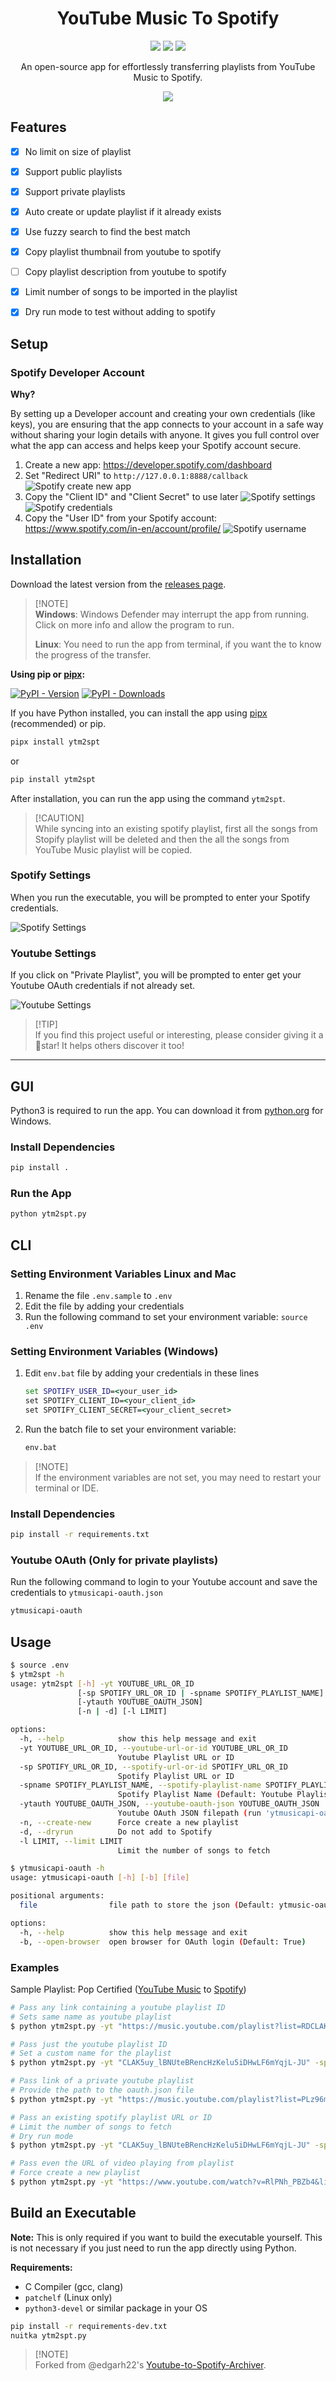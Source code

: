 <h1 align="center">
   YouTube Music To Spotify
</h1>

<p align="center">
   <a href="https://github.com/abhishekmj303/ytm2spt/stargazers"><img src="https://img.shields.io/github/stars/abhishekmj303/ytm2spt?colorA=363a4f&colorB=b7bdf8&style=for-the-badge"></a>
   <a href="https://github.com/abhishekmj303/ytm2spt/releases/latest"><img src="https://img.shields.io/github/v/release/abhishekmj303/ytm2spt?colorA=363a4f&colorB=a6da95&style=for-the-badge"></a>
   <a href="https://github.com/abhishekmj303/ytm2spt/releases"><img src="https://img.shields.io/github/downloads/abhishekmj303/ytm2spt/total?colorA=363a4f&colorB=f5a97f&style=for-the-badge"></a>
</p>

<p align="center">
   An open-source app for effortlessly transferring playlists from YouTube Music to Spotify.
</p>

<p align="center">
   <img src="https://raw.githubusercontent.com/abhishekmj303/ytm2spt/refs/heads/main/media/app_ui.png">
</p>


## Features

- [x] No limit on size of playlist
- [x] Support public playlists
- [x] Support private playlists
- [x] Auto create or update playlist if it already exists
- [x] Use fuzzy search to find the best match
- [x] Copy playlist thumbnail from youtube to spotify
- [ ] Copy playlist description from youtube to spotify
- [x] Limit number of songs to be imported in the playlist
- [x] Dry run mode to test without adding to spotify


## Setup

### Spotify Developer Account

**Why?**

By setting up a Developer account and creating your own credentials (like keys), you are ensuring that the app connects to your account in a safe way without sharing your login details with anyone. It gives you full control over what the app can access and helps keep your Spotify account secure.

1. Create a new app: https://developer.spotify.com/dashboard
2. Set "Redirect URI" to `http://127.0.0.1:8888/callback`
   ![Spotify create new app](https://raw.githubusercontent.com/abhishekmj303/ytm2spt/refs/heads/main/media/spotify_create_app.png)
3. Copy the "Client ID" and "Client Secret" to use later
   ![Spotify settings](https://raw.githubusercontent.com/abhishekmj303/ytm2spt/refs/heads/main/media/spotify_settings.png)
   ![Spotify credentials](https://raw.githubusercontent.com/abhishekmj303/ytm2spt/refs/heads/main/media/spotify_credentials.png)
4. Copy the "User ID" from your Spotify account: https://www.spotify.com/in-en/account/profile/
   ![Spotify username](https://raw.githubusercontent.com/abhishekmj303/ytm2spt/refs/heads/main/media/spotify_username.png)


## Installation

Download the latest version from the [releases page](https://github.com/abhishekmj303/ytm2spt/releases/latest).

> [!NOTE]<br>
> **Windows**: Windows Defender may interrupt the app from running. Click on more info and allow the program to run.
>
> **Linux**: You need to run the app from terminal, if you want the to know the progress of the transfer.

**Using pip or [pipx](https://github.com/pypa/pipx#install-pipx):**

[![PyPI - Version](https://img.shields.io/pypi/v/ytm2spt?colorA=363a4f&colorB=c6a0f6&style=for-the-badge)](https://pypi.org/project/ytm2spt/)
[![PyPI - Downloads](https://img.shields.io/pypi/dm/ytm2spt?colorA=363a4f&colorB=f0c6c6&style=for-the-badge)](https://pypi.org/p/ytm2spt/)

If you have Python installed, you can install the app using [pipx](https://pipx.pypa.io/) (recommended) or pip.

```sh
pipx install ytm2spt
```

or

```sh
pip install ytm2spt
```

After installation, you can run the app using the command `ytm2spt`.

> [!CAUTION]<br>
> While syncing into an existing spotify playlist, first all the songs from Stopify playlist will be deleted and then the all the songs from YouTube Music playlist will be copied.


### Spotify Settings

When you run the executable, you will be prompted to enter your Spotify credentials.

![Spotify Settings](media/spotify_ui.png)

### Youtube Settings

If you click on "Private Playlist", you will be prompted to enter get your Youtube OAuth credentials if not already set.

![Youtube Settings](media/youtube_ui.png)


> [!TIP]<br>
> If you find this project useful or interesting, please consider giving it a 🌟star! It helps others discover it too!

---

## GUI

Python3 is required to run the app. You can download it from [python.org](https://www.python.org/downloads/) for Windows.

### Install Dependencies
```sh
pip install .
```

### Run the App
```sh
python ytm2spt.py
```

## CLI

### Setting Environment Variables Linux and Mac

1. Rename the file `.env.sample` to `.env`
2. Edit the file by adding your credentials
3. Run the following command to set your environment variable: `source .env`


### Setting Environment Variables (Windows)

1. Edit `env.bat` file by adding your credentials in these lines
   ```bat
   set SPOTIFY_USER_ID=<your_user_id>
   set SPOTIFY_CLIENT_ID=<your_client_id>
   set SPOTIFY_CLIENT_SECRET=<your_client_secret>
   ```
2. Run the batch file to set your environment variable: 
   ```bat
   env.bat
   ```

>[!NOTE]<br>
> If the environment variables are not set, you may need to restart your terminal or IDE.

### Install Dependencies
```sh
pip install -r requirements.txt
```

### Youtube OAuth (Only for private playlists)

Run the following command to login to your Youtube account and save the credentials to `ytmusicapi-oauth.json`
```sh
ytmusicapi-oauth
```

## Usage

```sh
$ source .env
$ ytm2spt -h
usage: ytm2spt [-h] -yt YOUTUBE_URL_OR_ID
               [-sp SPOTIFY_URL_OR_ID | -spname SPOTIFY_PLAYLIST_NAME]
               [-ytauth YOUTUBE_OAUTH_JSON]
               [-n | -d] [-l LIMIT]

options:
  -h, --help            show this help message and exit
  -yt YOUTUBE_URL_OR_ID, --youtube-url-or-id YOUTUBE_URL_OR_ID
                        Youtube Playlist URL or ID
  -sp SPOTIFY_URL_OR_ID, --spotify-url-or-id SPOTIFY_URL_OR_ID
                        Spotify Playlist URL or ID
  -spname SPOTIFY_PLAYLIST_NAME, --spotify-playlist-name SPOTIFY_PLAYLIST_NAME
                        Spotify Playlist Name (Default: Youtube Playlist Name)
  -ytauth YOUTUBE_OAUTH_JSON, --youtube-oauth-json YOUTUBE_OAUTH_JSON
                        Youtube OAuth JSON filepath (run 'ytmusicapi-oauth')
  -n, --create-new      Force create a new playlist
  -d, --dryrun          Do not add to Spotify
  -l LIMIT, --limit LIMIT
                        Limit the number of songs to fetch
```

```sh
$ ytmusicapi-oauth -h
usage: ytmusicapi-oauth [-h] [-b] [file]

positional arguments:
  file                file path to store the json (Default: ytmusic-oauth.json)

options:
  -h, --help          show this help message and exit
  -b, --open-browser  open browser for OAuth login (Default: True)
```

### Examples

Sample Playlist: Pop Certified ([YouTube Music](https://music.youtube.com/playlist?list=RDCLAK5uy_lBNUteBRencHzKelu5iDHwLF6mYqjL-JU) to [Spotify](https://open.spotify.com/playlist/6DyIxXHMwuEMbsfPTIr9C8))

```sh
# Pass any link containing a youtube playlist ID
# Sets same name as youtube playlist
$ python ytm2spt.py -yt "https://music.youtube.com/playlist?list=RDCLAK5uy_lBNUteBRencHzKelu5iDHwLF6mYqjL-JU"

# Pass just the youtube playlist ID
# Set a custom name for the playlist
$ python ytm2spt.py -yt "CLAK5uy_lBNUteBRencHzKelu5iDHwLF6mYqjL-JU" -spname "Pop Certified"

# Pass link of a private youtube playlist
# Provide the path to the oauth.json file
$ python ytm2spt.py -yt "https://music.youtube.com/playlist?list=PLz96m0PSfi9p8ABcEcUlSMVmz7sN-IEFu" -ytauth "oauth.json"

# Pass an existing spotify playlist URL or ID
# Limit the number of songs to fetch
# Dry run mode
$ python ytm2spt.py -yt "CLAK5uy_lBNUteBRencHzKelu5iDHwLF6mYqjL-JU" -sp "https://open.spotify.com/playlist/6DyIxXHMwuEMbsfPTIr9C8" -l 10 -d

# Pass even the URL of video playing from playlist
# Force create a new playlist
$ python ytm2spt.py -yt "https://www.youtube.com/watch?v=RlPNh_PBZb4&list=RDCLAK5uy_lBNUteBRencHzKelu5iDHwLF6mYqjL-JU" -n
```


## Build an Executable

**Note:** This is only required if you want to build the executable yourself. This is not necessary if you just need to run the app directly using Python.

**Requirements:**
- C Compiler (gcc, clang)
- `patchelf` (Linux only)
- `python3-devel` or similar package in your OS

```sh
pip install -r requirements-dev.txt
nuitka ytm2spt.py
```


> [!NOTE]<br>
> Forked from @edgarh22's [Youtube-to-Spotify-Archiver](https://github.com/edgarh92/Youtube-to-Spotify-Archiver).

